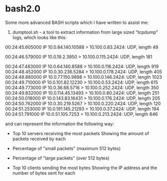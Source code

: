 # bash2.0

Some more advanced BASH scripts which I have written to assist me:

1. dumptool.sh - a tool to extract information from large sized "tcpdump" logs, which looks like this:


00:24:45.605000 IP 10.0.84.140.10588 > 10.100.0.83.2424: UDP, length 49

00:24:46.579000 IP 10.0.19.2.3950 > 10.100.0.115.2424: UDP, length 181

00:24:47.483000 IP 10.0.64.140.8588 > 10.100.0.116.2424: UDP, length 919
00:24:48.452000 IP 10.0.30.236.5284 > 10.100.0.178.2424: UDP, length 405
00:24:48.880000 IP 10.0.77.150.9898 > 10.100.0.146.2424: UDP, length 1023
00:24:49.710000 IP 10.0.101.82.12230 > 10.100.0.53.2424: UDP, length 615
00:24:49.773000 IP 10.0.36.68.5716 > 10.100.0.252.2424: UDP, length 350
00:24:49.832000 IP 10.0.114.45.13493 > 10.100.0.80.2424: UDP, length 251
00:24:50.018000 IP 10.0.143.83.16431 > 10.100.0.176.2424: UDP, length 205
00:24:50.762000 IP 10.0.30.219.5267 > 10.100.0.220.2424: UDP, length 120
00:24:51.253000 IP 10.0.191.145.21293 > 10.100.0.37.2424: UDP, length 194
00:24:51.791000 IP 10.0.51.105.7253 > 10.100.0.213.2424: UDP, length 846


and can represent the information the following way:

 * Top 10 servers receiving the most packets
    Showing the amount of packets received by each

  * Percentage of "small packets" (maximum 512 bytes)

  * Percentage of "large packets" (over 512 bytes)

  * Top 10 clients sending the most bytes
    Showing the IP address and the number of bytes sent for each
